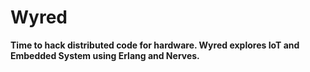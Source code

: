 # Wyred
**Time to hack distributed code for hardware. Wyred explores IoT and Embedded System using Erlang and Nerves.**
